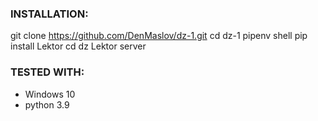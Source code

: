 ### INSTALLATION:
git clone https://github.com/DenMaslov/dz-1.git
cd dz-1
pipenv shell
pip install Lektor
cd dz
Lektor server

### TESTED WITH:
* Windows 10
* python 3.9
